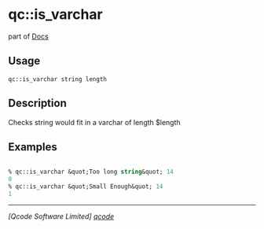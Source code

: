 qc::is_varchar
==============

part of [Docs](.)

Usage
-----
`qc::is_varchar string length`

Description
-----------
Checks string would fit in a varchar of length $length

Examples
--------
```tcl

% qc::is_varchar &quot;Too long string&quot; 14
0
% qc::is_varchar &quot;Small Enough&quot; 14
1
```

----------------------------------
*[Qcode Software Limited] [qcode]*

[qcode]: http://www.qcode.co.uk "Qcode Software"